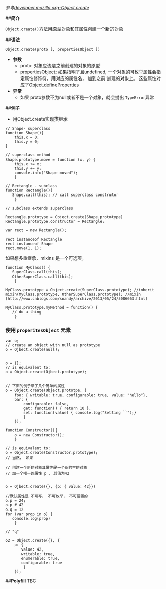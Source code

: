 
*参考[developer.mozilla.org-Object.create](https://developer.mozilla.org/en-US/docs/Web/JavaScript/Reference/Global_Objects/Object/create)*

##**简介**

`Object.create()`方法用原型对象和其属性创建一个新的对象

##**语法**

```
Object.create(proto [, propertiesObject ])
```
 - **参数**
    - proto: 对象应该是之前创建的对象的原型  
    - propertiesObject: 如果指明了且undefined, 一个对象的可枚举属性会指定属性修饰符，用对应的属性名， 加到之前 创建的对象上。 这些属性对应了[Object.defineProperties]()
 - **异常**
   - 如果 proto参数不为null或者不是一个对象，就会抛出 `TypeError`异常


##**例子**

 - 用Object.create实现类继承

```
// Shape- superclass
function Shape(){
    this.x = 0; 
    this.y = 0;
}

// superclass method
Shape.prototype.move = function (x, y) {
    this.x += x; 
    this.y += y;
    console.info("Shape moved");
    } 

// Rectangle - subclass
function Rectangle(){
   Shape.call(this); // call superclass construtor 
    }

// subclass extends superclass

Rectangle.prototype = Object.create(Shape.prototype)
Rectangle.prototype.constructor = Rectangle;

var rect = new Rectangle();

rect instanceof Rectangle
rect instanceof Shape
rect.move(1, 1);
```

如果想多重继承，mixins 是一个可选项。

```
function MyClass() {
   SuperClass.call(this); 
   OtherSuperClass.call(this);
    }

MyClass.prototype = Object.create(SuperClass.prototype); //inherit
mixin(MyClass.prototype, OtherSuperClass.prototype); //mixin [http://www.cnblogs.com/snandy/archive/2013/05/24/3086663.html]

MyClass.prototype.myMethod = function() {
   // do a thing 
    }
```

### 使用 `properitesObject` 元素

```
var o;
// create an object with null as prototype
o = Ojbect.create(null);


o = {};
// is equivalent to:
o = Object.create(Ojbect.prototype);


// 下面的例子举了几个简单的属性
o = Object.create(Object.prototpe, {
    foo: { writable: true, configurable: true, value: "hello"},
    bar: {
        configurable: false,
        get: function() { return 10 },
        set: function(value) { console.log("Setting ``");}
        }
    });

function Constructor(){
    o = new Constructor();
    }

// is equivalent to:
o = Object.create(Constructor.prototype);
// 当然， 如果

// 创建一个新的对象其属性是一个新的空的对象
// 加一个唯一的属性 p , 其值为42


o = Ojbect.create({}, {p: { value: 42}})

//默认属性是 不可写， 不可枚举， 不可设置的
o.p = 24;
o.p # 42
o.q = 12
for (var prop in o) {
   console.log(prop) 
    }

// "q"

o2 = Object.create({}, {
    p: {
       value: 42, 
       writable: true,
       enumerable: true,
       configurable: true
        } 
    });
```

##**Polyfill**
TBC
